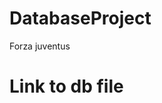 # DatabaseProject

Forza juventus

<h1> <href="https://drive.google.com/open?id=1K-lrpxIA7QxlYGx-ok4SlVEhPKHHug49"> Link to db file </h1>

